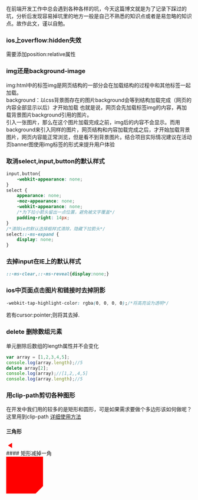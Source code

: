 在前端开发工作中总会遇到各种各样的坑，今天这篇博文就是为了记录下踩过的坑，分析后发现容易掉坑里的地方一般是自己不熟悉的知识点或者是易忽略的知识点。故作此文，谨以自勉。

<!-- more -->


### ios上overflow:hidden失效
需要添加position:relative属性
### img还是background-image
img:html中的标签img是网页结构的一部分会在加载结构的过程中和其他标签一起加载。  
background：以css背景图存在的图片background会等到结构加载完成（网页的内容全部显示以后）才开始加载
也就是说，网页会先加载标签img的内容，再加载背景图片background引用的图片。  
引入一张图片，那么在这个图片加载完成之前，img后的内容不会显示。而用background来引入同样的图片，网页结构和内容加载完成之后，才开始加载背景图片，网页内容能正常浏览，但是看不到背景图片。结合项目实际情况建议在活动页banner图使用img标签的形式来提升用户体验

                                                
### 取消select,input,button的默认样式
```css
input,button{
    -webkit-appearance: none;
}
select {
    appearance: none;
    -moz-appearance: none;
    -webkit-appearance: none;
    /*为下拉小箭头留出一点位置，避免被文字覆盖*/
    padding-right: 14px;
}
/*清除ie的默认选择框样式清除，隐藏下拉箭头*/
select::-ms-expand {
    display: none;
}

```
### 去掉input在IE上的默认样式
```css
::-ms-clear,::-ms-reveal{display:none;}
```

### ios中页面点击图片和链接时去掉阴影
```css
-webkit-tap-highlight-color: rgba(0, 0, 0, 0);/*将高亮设为透明*/
```
若有cursor:pointer;则将其去掉.  


### delete 删除数组元素
单元删除后数组的length属性并不会变化  
```js
var array = [1,2,3,4,5];
console.log(array.length);//5
delete array[2];
console.log(array);//[1,2,,4,5]
console.log(array.length);//5
```

### 用clip-path剪切各种图形
在开发中我们用的较多的是矩形和圆形，可是如果需求要做个多边形该如何做呢？这里用到clip-path
[详细使用方法](https://developer.mozilla.org/zh-CN/docs/Web/CSS/clip-path)
#### 三角形
<div style="width:20px;height:20px;background-color: red;clip-path:polygon(5px 10px,16px 3px,16px 17px);"></div>
#### 矩形减掉一角
<div style="width:100px;height:100px;background-color: red;clip-path:polygon(0 0,100px 0,100px 80px,80px 100px,0 100px);"></div>


